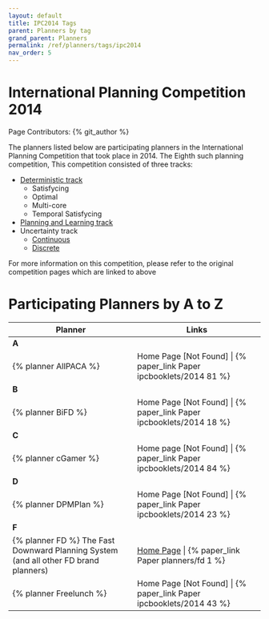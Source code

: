 ```yaml
---
layout: default
title: IPC2014 Tags
parent: Planners by tag
grand_parent: Planners
permalink: /ref/planners/tags/ipc2014
nav_order: 5
---
```

# International Planning Competition 2014

Page Contributors: {% git_author %}

The planners listed below are participating planners in the International Planning Competition that took place in 2014. The Eighth such planning competition, This competition consisted of three tracks:

- [Deterministic track](http://helios.hud.ac.uk/scommv/IPC-14)
    - Satisfycing
    - Optimal
    - Multi-core
    - Temporal Satisfycing
- [Planning and Learning track](http://www.cs.colostate.edu/~ipc2014)
- Uncertainty track
    - [Continuous](http://users.cecs.anu.edu.au/~ssanner/IPPC_2014/index.html)
    - [Discrete](https://cs.uwaterloo.ca/~mgrzes/IPPC_2014/index.html)

For more information on this competition, please refer to the original competition pages which are linked to above

# Participating Planners by A to Z

| Planner | Links |
|---------|-------|
| **A**   |       |      
| {% planner AllPACA %} | Home Page [Not Found] \| {% paper_link Paper ipcbooklets/2014 81 %} |
| **B**   |       |
| {% planner BiFD %} | Home Page [Not Found] \| {% paper_link Paper ipcbooklets/2014 18 %} |
| **C**   |       |
| {% planner cGamer %} | Home page [Not Found] \| {% paper_link Paper ipcbooklets/2014 84 %} |
| **D**   |       |
| {% planner DPMPlan %} | Home Page [Not Found] \| {% paper_link Paper ipcbooklets/2014 23 %} |
| **F**   |       |
| {% planner FD %} The Fast Downward Planning System (and all other FD brand planners) | [Home Page](http://www.fast-downward.org/) \| {% paper_link Paper planners/fd 1 %} |
| {% planner Freelunch %} | Home Page [Not Found] \| {% paper_link Paper ipcbooklets/2014 43 %} |